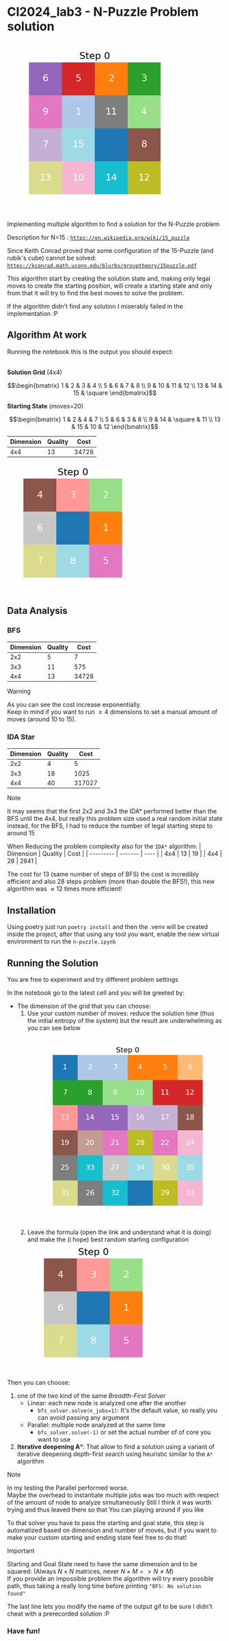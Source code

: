 # CI2024_lab3 - N-Puzzle Problem solution

![Solution Animation](docs/4x4.gif)

Implementing multiple algorithm to find a solution for the N-Puzzle problem

Description for N=15 : [`https://en.wikipedia.org/wiki/15_puzzle`](https://en.wikipedia.org/wiki/15_puzzle)

Since Keith Conrad proved that some configuration of the 15-Puzzle (and rubik's cube) cannot be solved: [`https://kconrad.math.uconn.edu/blurbs/grouptheory/15puzzle.pdf`](https://kconrad.math.uconn.edu/blurbs/grouptheory/15puzzle.pdf)

This algorithm start by creating the solution state and, making only legal moves to create the starting position, will create a starting state and only from that it will try to find the best moves to solve the problem.

If the algorithm didn't find any solution I miserably failed in the implementation :P


## Algorithm At work

Running the notebook this is the output you should expect:<br><br>

**Solution Grid** (4x4)

$$\begin{bmatrix}
  1  & 2  & 3  & 4       \\
  5  & 6  & 7  & 8       \\
  9  & 10 & 11 & 12      \\
  13 & 14 & 15 & \square
  \end{bmatrix}$$

**Starting State** (moves=20)

$$\begin{bmatrix}
  1  & 2  & 4       & 7  \\ 
  5  & 6  & 3       & 8  \\ 
  9  & 14 & \square & 11 \\ 
  13 & 15 & 10      & 12
\end{bmatrix}$$


| Dimension | Quality | Cost  |
| --------- | ------- | ----- |
| 4x4       | 13      | 34728 |



![Solution Animation](docs/3x3.gif)

## Data Analysis

### BFS

| Dimension | Quality | Cost  |
| --------- | ------- | ----- |
| 2x2       | 5       | 7     |
| 3x3       | 11      | 575   |
| 4x4       | 13      | 34728 |

> [!WARNING]
> As you can see the cost increase exponentially. <br>
> Keep in mind if you want to run $\ge 4$ dimensions to set a manual amount of moves (around 10 to 15).

### IDA Star

| Dimension | Quality | Cost   |
| --------- | ------- | ------ |
| 2x2       | 4       | 5      |
| 3x3       | 18      | 1025   |
| 4x4       | 40      | 317027 |

> [!NOTE]
> It may seems that the first 2x2 and 3x3 the IDA* performed better than the BFS
> until the 4x4, but really this problem size used a real random initial state instead, for the BFS, I had to reduce the number of legal starting steps to around 15  

When Reducing the problem complexity also for the  `IDA*` algorithm:
| Dimension | Quality | Cost |
| --------- | ------- | ---- |
| 4x4       | 13      | 19   |
| 4x4       | 28      | 2841 |

The cost for 13 (same number of steps of BFS) the cost is incredibly efficient and also 28 steps problem (more than double the BFS!), this new algorithm was $\approx12$ times more efficient!

## Installation
Using poetry just run `poetry install` and then the .venv will be created inside the project, after that using any tool you want, enable the new virtual environment to run the `n-puzzle.ipynb`

## Running the Solution

You are free to experiment and try different problem settings

In the notebook go to the latest cell and you will be greeted by:
* The dimension of the grid that you can choose:
  1. Use your custom number of moves: reduce the solution time (thus the initial entropy of the system) but the result are underwhelming as you can see below
     ![Example big problem with low entropy Solution Animation](docs/6x6.gif)
  2. Leave the formula (open the link and understand what it is doing) and make the (i hope) best random starting configuration
     ![Example big problem with low entropy Solution Animation](docs/3x3.gif)

Then you can choose:
1. one of the two kind of the same *Breadth-First Solver*
    * Linear: each new node is analyzed one after the another
      * `bfs_solver.solve(n_jobs=1)`: It's the default value, so really you can avoid passing any argument
    * Parallel: multiple node analyzed at the same time
      * `bfs_solver.solve(-1)` or set the actual number of of core you want to use
2. **Iterative deepening A***: That allow to find a solution using a variant of iterative deepening depth-first search using heuristic similar to the `A*` algorithm

> [!NOTE]
> In my testing the Parallel performed worse.<br>
> Maybe the overhead to instantiate multiple jobs was too much with respect of the amount of node to analyze simultaneously
> Still I think it was worth trying and thus leaved there so that You can playing around if you like

To that solver you have to pass the starting and goal state, this step is automatized based on dimension and number of moves, but if you want to make your custom starting and ending state feel free to do that!

> [!IMPORTANT]  
> Starting and Goal State need to have the same dimension and to be squared: (Always $N \times N$ matrices, never $N \times M => N \neq M$)<br>
> If you provide an impossible problem the algorithm will try every possible path, thus taking a really long time before printing `"BFS: No solution found"`

The last line lets you modify the name of the output gif to be sure I didn't cheat with a prerecorded solution :P

### **Have fun!**